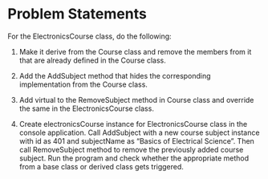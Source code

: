 # Problem Statements
For the ElectronicsCourse class, do the following: 
1. Make it derive from the Course class and remove the members from it that are already defined in the Course class. 

2. Add the AddSubject method that hides the corresponding implementation from the Course class.

3. Add virtual to the RemoveSubject method in Course class and override the same in the ElectronicsCourse class.

4. Create electronicsCourse instance for ElectronicsCourse class in the console application. Call AddSubject with a new course subject instance with id as 401 and subjectName as “Basics of Electrical Science”. Then call RemoveSubject method to remove the previously added course subject. Run the program and check whether the appropriate method from a base class or derived class gets triggered.
